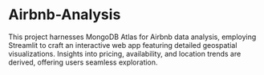 # Airbnb-Analysis
This project harnesses MongoDB Atlas for Airbnb data analysis, employing Streamlit to craft an interactive web app featuring detailed geospatial visualizations. Insights into pricing, availability, and location trends are derived, offering users seamless exploration.
